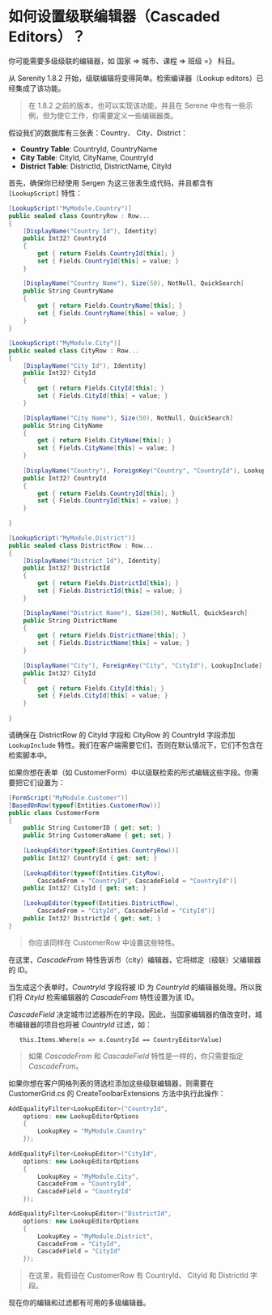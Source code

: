 # 如何设置级联编辑器（Cascaded Editors）？

你可能需要多级级联的编辑器，如 国家 => 城市、课程 => 班级 =》 科目。

从 Serenity 1.8.2 开始，级联编辑将变得简单。检索编译器（Lookup editors）已经集成了该功能。

> 在 1.8.2 之前的版本，也可以实现该功能，并且在 Serene 中也有一些示例，但为使它工作，你需要定义一些编辑器类。

假设我们的数据库有三张表：Country、 City、District：

* **Country Table**: CountryId, CountryName
* **City Table**: CityId, CityName, CountryId
* **District Table**: DistrictId, DistrictName, CityId

首先，确保你已经使用 Sergen 为这三张表生成代码，并且都含有 `[LookupScript]` 特性：


```cs
[LookupScript("MyModule.Country")]
public sealed class CountryRow : Row...
{
    [DisplayName("Country Id"), Identity]
    public Int32? CountryId
    {
        get { return Fields.CountryId[this]; }
        set { Fields.CountryId[this] = value; }
    }

    [DisplayName("Country Name"), Size(50), NotNull, QuickSearch]
    public String CountryName
    {
        get { return Fields.CountryName[this]; }
        set { Fields.CountryName[this] = value; }
    }
}
```


```cs
[LookupScript("MyModule.City")]
public sealed class CityRow : Row...
{
    [DisplayName("City Id"), Identity]
    public Int32? CityId
    {
        get { return Fields.CityId[this]; }
        set { Fields.CityId[this] = value; }
    }

    [DisplayName("City Name"), Size(50), NotNull, QuickSearch]
    public String CityName
    {
        get { return Fields.CityName[this]; }
        set { Fields.CityName[this] = value; }
    }
    
    [DisplayName("Country"), ForeignKey("Country", "CountryId"), LookupInclude]
    public Int32? CountryId
    {
        get { return Fields.CountryId[this]; }
        set { Fields.CountryId[this] = value; }
    }
    
}
```

```cs
[LookupScript("MyModule.District")]
public sealed class DistrictRow : Row...
{
    [DisplayName("District Id"), Identity]
    public Int32? DistrictId
    {
        get { return Fields.DistrictId[this]; }
        set { Fields.DistrictId[this] = value; }
    }

    [DisplayName("District Name"), Size(50), NotNull, QuickSearch]
    public String DistrictName
    {
        get { return Fields.DistrictName[this]; }
        set { Fields.DistrictName[this] = value; }
    }
    
    [DisplayName("City"), ForeignKey("City", "CityId"), LookupInclude]
    public Int32? CityId
    {
        get { return Fields.CityId[this]; }
        set { Fields.CityId[this] = value; }
    }
    
}
```

请确保在 DistrictRow 的 CityId 字段和 CityRow 的 CountryId 字段添加 `LookupInclude` 特性。我们在客户端需要它们，否则在默认情况下，它们不包含在检索脚本中。

如果你想在表单（如 CustomerForm）中以级联检索的形式编辑这些字段。你需要把它们设置为：

```cs
[FormScript("MyModule.Customer")]
[BasedOnRow(typeof(Entities.CustomerRow))]
public class CustomerForm
{
    public String CustomerID { get; set; }
    public String CustomeraName { get; set; }
    
    [LookupEditor(typeof(Entities.CountryRow))]
    public Int32? CountryId { get; set; }
    
    [LookupEditor(typeof(Entities.CityRow), 
        CascadeFrom = "CountryId", CascadeField = "CountryId")]
    public Int32? CityId { get; set; }
    
    [LookupEditor(typeof(Entities.DistrictRow), 
        CascadeFrom = "CityId", CascadeField = "CityId")]
    public Int32? DistrictId { get; set; }
}
```

> 你应该同样在 CustomerRow 中设置这些特性。

在这里，*CascadeFrom* 特性告诉市（city）编辑器，它将绑定（级联）父编辑器的 ID。

当生成这个表单时，*CountryId* 字段将被 ID 为 *CountryId* 的编辑器处理。所以我们将 *CityId* 检索编辑器的 *CascadeFrom* 特性设置为该 ID。

*CascadeField* 决定城市过滤器所在的字段。因此，当国家编辑器的值改变时，城市编辑器的项目也将被 *CountryId* 过滤，如：

```
   this.Items.Where(x => x.CountryId == CountryEditorValue)
```

> 如果 *CascadeFrom* 和 *CascadeField* 特性是一样的，你只需要指定 *CascadeFrom*。

如果你想在客户网格列表的筛选栏添加这些级联编辑器，则需要在 CustomerGrid.cs 的 CreateToolbarExtensions 方法中执行此操作：

```cs
AddEqualityFilter<LookupEditor>("CountryId",
    options: new LookupEditorOptions 
    { 
        LookupKey = "MyModule.Country" 
    });
    
AddEqualityFilter<LookupEditor>("CityId", 
    options: new LookupEditorOptions 
    {
        LookupKey = "MyModule.City", 
        CascadeFrom = "CountryId",
        CascadeField = "CountryId"
    });

AddEqualityFilter<LookupEditor>("DistrictId", 
    options: new LookupEditorOptions 
    {
        LookupKey = "MyModule.District", 
        CascadeFrom = "CityId",
        CascadeField = "CityId"
    });

```

> 在这里，我假设在 CustomerRow 有 CountryId、 CityId 和 DistrictId 字段。

现在你的编辑和过滤都有可用的多级编辑器。